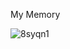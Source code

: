 My Memory


![8syqn1](https://github.com/gigibekmatova/akylai-aktan-memory-game/assets/111660257/21bdebb0-546e-4681-a753-fc85f15972a7)
